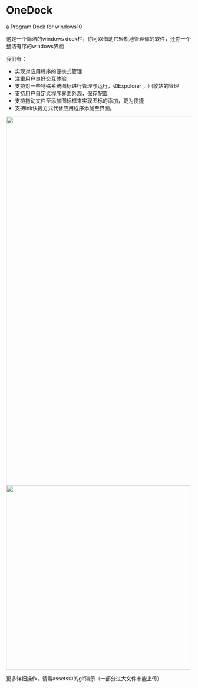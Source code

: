 # OneDock
a Program Dock for windows10

这是一个简洁的windows dock栏，你可以借助它轻松地管理你的软件，还你一个整洁有序的windows界面

我们有：
- 实现对应用程序的便携式管理
- 注重用户良好交互体验
- 支持对一些特殊系统图标进行管理与运行，如Expolorer ，回收站的管理
- 支持用户自定义程序界面外观，保存配置
- 支持拖动文件至添加图标框来实现图标的添加，更为便捷
- 支持lnk快捷方式代替应用程序添加至界面。

<img src="https://github.com/YHCnb/OneDock/assets/112797916/5f2945bd-20b1-4228-a134-d835aa66284d" width="1000px">


<img src="https://github.com/YHCnb/OneDock/assets/112797916/8670107c-b4ca-4658-b7bd-e56135838d00" width="500px">

更多详细操作，请看assets中的gif演示（一部分过大文件未能上传）
